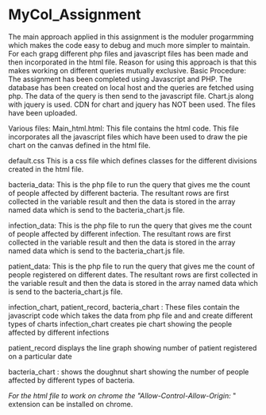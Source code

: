 # MyCol_Assignment
The main approach applied in this assignment is the moduler progarmming which makes the code easy to debug and much more simpler to maintain. For each grapg different php files and javascript files has been made and then incorporated in the html file. Reason for using this approach is that this makes working on different queries mutually exclusive.
Basic Procedure:
  The assignment has been completed using Javascript and PHP.
  The database has been created on local host and the queries are fetched using php. 
  The data of the query is then send to the javascript file.
  Chart.js along with jquery is used. 
  CDN for chart and jquery has NOT been used. The files have been uploaded.
  
  
  Various files:
  Main_html.html:
  This file contains the html code. This file incorporates all the javascript files which have been used to draw the pie chart on the       canvas defined in the html file.
  
  default.css
  This is a css file which defines classes for the different divisions created in the html file.
  
  bacteria_data:
  This is the php file to run the query that gives me the count of people affected by different bacteria. The resultant rows are first collected in the variable result and then the data is stored in the array named data which is send to the bacteria_chart.js file.
  
  infection_data:
  This is the php file to run the query that gives me the count of people affected by different infection. The resultant rows are first collected in the variable result and then the data is stored in the array named data which is send to the bacteria_chart.js file.
  
  patient_data:
  This is the php file to run the query that gives me the count of people registered on different dates. The resultant rows are first collected in the variable result and then the data is stored in the array named data which is send to the bacteria_chart.js file.
  
  infection_chart, patient_record, bacteria_chart :
  These files contain the javascript code which takes the data from php file and and create different types of charts
  infection_chart creates pie chart showing the people affected by different infections
  
  patient_record displays the line graph showing number of patient registered on a particular date
  
  bacteria_chart : shows the doughnut shart showing the number of people affected by different types of bacteria.
  
  *For the html file to work on chrome the "Allow-Control-Allow-Origin:* " extension can be installed on chrome.
  
  
